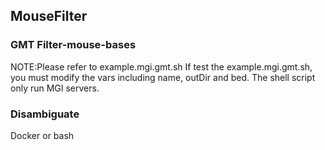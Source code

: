 ## MouseFilter

### GMT Filter-mouse-bases

NOTE:Please refer to example.mgi.gmt.sh
     If test the example.mgi.gmt.sh, you must modify the vars including name, outDir and bed.
     The shell script only run MGI servers.

### Disambiguate
Docker or bash


